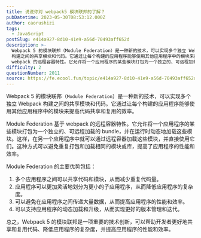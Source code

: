 ```yaml
---
title: 说说你对 webpack5 模块联邦的了解？
pubDatetime: 2023-05-30T08:53:12.000Z
author: caorushizi
tags:
  - JavaScript
postSlug: e414a927-8d10-41e9-a56d-70493aff652d
description: >-
  Webpack 5 的模块联邦（Module Federation）是一种新的技术，可以实现多个独立 Webpack
  构建之间的共享模块和代码。它通过让每个构建的应用程序能够使用其他应用程序中的模块来提高代码共享和复用的效率。 Module Federation 基于
  webpack 的远程容器特性。它允许将一个应用程序的某些模块打包为一个独立的、可远程加载的 bundle，并在运行时动态地加载这
difficulty: 2
questionNumber: 2011
source: https://fe.ecool.fun/topic/e414a927-8d10-41e9-a56d-70493aff652d
---
```


Webpack 5 的模块联邦（`Module Federation`）是一种新的技术，可以实现多个独立 Webpack 构建之间的共享模块和代码。它通过让每个构建的应用程序能够使用其他应用程序中的模块来提高代码共享和复用的效率。

Module Federation 基于 webpack 的远程容器特性。它允许将一个应用程序的某些模块打包为一个独立的、可远程加载的 bundle，并在运行时动态地加载这些模块。这样，在另一个应用程序中就可以通过远程容器加载这些模块，并直接使用它们。这种方式可以避免重复打包和加载相同的模块或库，提高了应用程序的性能和效率。

Module Federation 的主要优势包括：

1. 多个应用程序之间可以共享代码和模块，从而减少重复代码量。
2. 应用程序可以更加灵活地划分为更小的子应用程序，从而降低应用程序的复杂度。
3. 可以避免在应用程序之间传递大量数据，从而提高应用程序的性能和效率。
4. 可以支持应用程序的动态加载和升级，从而实现更好的版本管理和迭代。

总之，Webpack 5 的模块联邦是一项重要的技术创新，可以帮助开发者更好地共享和复用代码、降低应用程序的复杂度，并提高应用程序的性能和效率。

